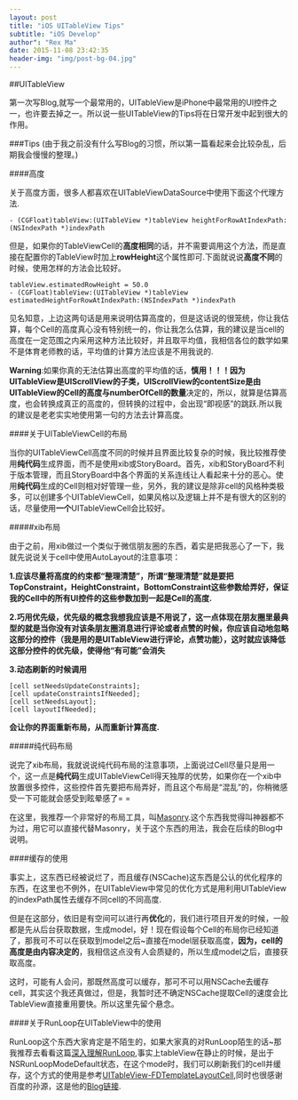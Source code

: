 ```yaml
---
layout: post
title: "iOS UITableView Tips"
subtitle: "iOS Develop"
author": "Rex Ma"
date: 2015-11-08 23:42:35
header-img: "img/post-bg-04.jpg"
---
```


##UITableView

第一次写Blog,就写一个最常用的，UITableView是iPhone中最常用的UI控件之一，也许要去掉之一。所以说一些UITableView的Tips将在日常开发中起到很大的作用。

###Tips
(由于我之前没有什么写Blog的习惯，所以第一篇看起来会比较杂乱，后期我会慢慢的整理。)

####高度

关于高度方面，很多人都喜欢在UITableViewDataSource中使用下面这个代理方法.

	- (CGFloat)tableView:(UITableView *)tableView heightForRowAtIndexPath:(NSIndexPath *)indexPath

但是，如果你的TableViewCell的**高度相同**的话，并不需要调用这个方法，而是直接在配置你的TableView时加上**rowHeight**这个属性即可.下面就说说**高度不同**的时候，使用怎样的方法会比较好。

	tableView.estimatedRowHeight = 50.0
	- (CGFloat)tableView:(UITableView *)tableView estimatedHeightForRowAtIndexPath:(NSIndexPath *)indexPath

见名知意，上边这两句话是用来说明估算高度的，但是这话说的很笼统，你让我估算，每个Cell的高度真心没有特别统一的，你让我怎么估算，我的建议是当cell的高度在一定范围之内采用这种方法比较好，并且取平均值，我相信各位的数学如果不是体育老师教的话，平均值的计算方法应该是不用我说的.

**Warning**:如果你真的无法估算出高度的平均值的话，**慎用！！！**因为UITableView是UIScrollView的子类，UIScrollView的contentSize是由**UITableView的Cell的高度与numberOfCell的数量**决定的，所以，就算是估算高度，也会转换成真正的高度的，但转换的过程中，会出现“即视感”的跳跃.所以我的建议是老老实实地使用第一句的方法去计算高度。

####关于UITableViewCell的布局

当你的UITableViewCell高度不同的时候并且界面比较复杂的时候，我比较推荐使用**纯代码**生成界面，而不是使用xib或StoryBoard。首先，xib和StoryBoard不利于版本管理，而且StoryBoard中各个界面的关系连线让人看起来十分的恶心。使用**纯代码**生成的Cell则相对好管理一些，另外，我的建议是除非cell的风格种类极多，可以创建多个UITableViewCell，如果风格以及逻辑上并不是有很大的区别的话，尽量使用**一个**UITableViewCell会比较好。

#####xib布局

由于之前，用xib做过一个类似于微信朋友圈的东西，着实是把我恶心了一下，我就先说说关于cell中使用AutoLayout的注意事项：

**1.应该尽量将高度的约束都“整理清楚”，所谓“整理清楚”就是要把TopConstraint，HeightConstraint，BottomConstraint这些参数给弄好，保证我的Cell中的所有UI控件的这些参数加到一起是Cell的高度.**

**2.巧用优先级，优先级的概念我想我应该是不用说了，这一点体现在朋友圈里最典型的就是当你没有对该条朋友圈消息进行评论或者点赞的时候，你应该自动地忽略这部分的控件（我是用的是UITableView进行评论，点赞功能），这时就应该降低这部分控件的优先级，使得他“有可能”会消失**

**3.动态刷新的时候调用**

	[cell setNeedsUpdateConstraints];
	[cell updateConstraintsIfNeeded];		
	[cell setNeedsLayout];
	[cell layoutIfNeeded];

**会让你的界面重新布局，从而重新计算高度.**

#####纯代码布局

说完了xib布局，我就说说纯代码布局的注意事项，上面说过Cell尽量只是用一个，这一点是**纯代码**生成UITableViewCell得天独厚的优势，如果你在一个xib中放置很多控件，这些控件首先要把布局弄好，而且这个布局是“混乱”的，你稍微感受一下可能就会感受到眩晕感了= =

在这里，我推荐一个非常好的布局工具，叫[Masonry](https://github.com/SnapKit/Masonry).这个东西我觉得叫神器都不为过，用它可以直接代替Masonry，关于这个东西的用法，我会在后续的Blog中说明。

####缓存的使用

事实上，这东西已经被说烂了，而且缓存(NSCache)这东西是公认的优化程序的东西，在这里也不例外，在UITableView中常见的优化方式是用利用UITableView的indexPath属性去缓存不同cell的不同高度.

但是在这部分，依旧是有空间可以进行再**优化**的，我们进行项目开发的时候，一般都是先从后台获取数据，生成model，好！现在假设每个Cell的布局你已经知道了，那我可不可以在获取到model之后~直接在model层获取高度，**因为，cell的高度是由内容决定的**，我相信这点没有人会质疑的，所以生成model之后，直接获取高度。

这时，可能有人会问，那既然高度可以缓存，那可不可以用NSCache去缓存cell，其实这个我还真做过，但是，我暂时还不确定NSCache提取Cell的速度会比TableView直接重用要快。所以这里先留个悬念。

####关于RunLoop在UITableView中的使用

RunLoop这个东西大家肯定是不陌生的，如果大家真的对RunLoop陌生的话~那我推荐去看看这篇[深入理解RunLoop](http://blog.ibireme.com/2015/05/18/runloop/),事实上tableView在静止的时候，是出于NSRunLoopModeDefault状态，在这个mode时，我们可以刷新我们的cell并缓存，这个方式的使用是参考[UITableView-FDTemplateLayoutCell](https://github.com/forkingdog/UITableView-FDTemplateLayoutCell),同时也很感谢百度的孙源，这是他的[Blog链接](http://blog.sunnyxx.com/).

